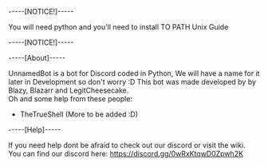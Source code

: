 -----[NOTICE!]-----

You will need python and you'll need to install TO PATH Unix Guide 

-----[NOTICE!]-----

-----[About]-----

UnnamedBot is a bot for Discord coded in Python, We will have a name for it later in Development so don't worry :D 
This bot was made developed by by Blazy, Blazarr and LegitCheesecake.
<br>
Oh and some help from these people:
- TheTrueShell
(More to be added :D)

-----[Help]-----

If you need help dont be afraid to check out our discord or visit the wiki. 
You can find our discord here: https://discord.gg/0wRxKtqwD0Zpwh2K

